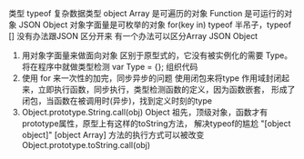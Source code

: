 类型 typeof 
复杂数据类型 object 
Array 是可遍历的对象
Function 是可运行的对象
JSON Object 对象字面量是可枚举的对象 for(key in) 
typeof 半吊子，typeof [] 没有办法跟JSON 区分开来
有一个办法可以区分Array JSON Object 

1. 用对象字面量来做面向对象 区别于原型式的，它没有被实例化的需要 Type。将在程序中就做类型检测
   var Type = {}; 组织代码
2. 使用 for 来一次性的加完，同步异步的问题
   使用闭包来将type 作用域封闭起来，立即执行函数，同步执行，类型检测函数的定义，因为函数嵌套，
   形成了闭包，当函数在被调用时(异步)，找到定义时刻的type
3. Object.prototype.String.call(obj)
   Object 祖先，顶级对象，函数才有prototype属性，原型上有这样的toString方法，
   解决typeof的尴尬 "[object object]"
   [object Array] 方法的执行方式可以被改变 Object.prototype.toString.call(obj)